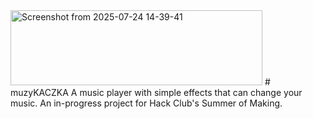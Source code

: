 <img width="403" height="120" alt="Screenshot from 2025-07-24 14-39-41" src="https://github.com/user-attachments/assets/e1990aac-a968-4b74-9f69-25b0fb1b01c7" />
# muzyKACZKA
A music player with simple effects that can change your music.
An in-progress project for Hack Club's Summer of Making.
